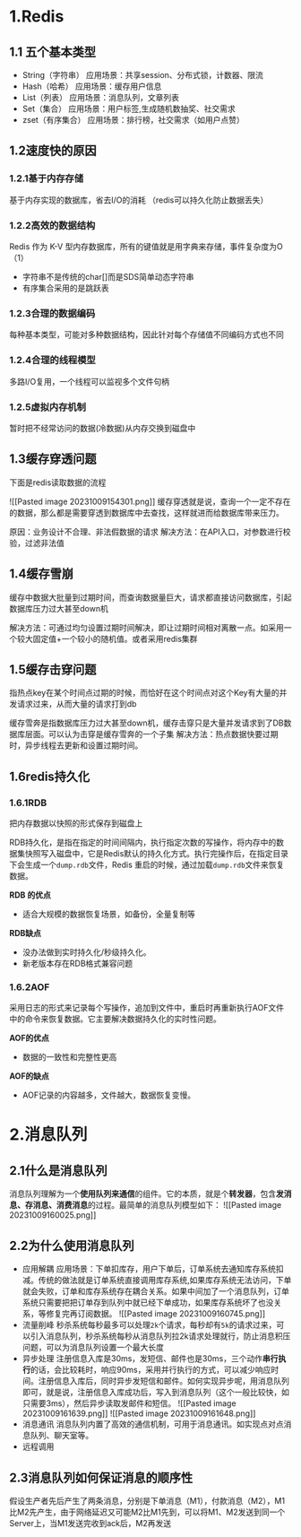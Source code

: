 # 1.Redis

## 1.1 五个基本类型

- String（字符串）
	应用场景：共享session、分布式锁，计数器、限流
- Hash（哈希）
	应用场景：缓存用户信息
- List（列表）
	应用场景：消息队列，文章列表
- Set（集合）
	应用场景：用户标签,生成随机数抽奖、社交需求
- zset（有序集合）
	应用场景：排行榜，社交需求（如用户点赞）

## 1.2速度快的原因
### 1.2.1基于内存存储
  基于内存实现的数据库，省去I/O的消耗
  （redis可以持久化防止数据丢失）
### 1.2.2高效的数据结构
Redis 作为 K-V 型内存数据库，所有的键值就是用字典来存储，事件复杂度为O（1）

+ 字符串不是传统的char[]而是SDS简单动态字符串
+ 有序集合采用的是跳跃表
### 1.2.3合理的数据编码
每种基本类型，可能对多种数据结构，因此针对每个存储值不同编码方式也不同

### 1.2.4合理的线程模型
多路I/O复用，一个线程可以监视多个文件句柄

### 1.2.5虚拟内存机制

暂时把不经常访问的数据(冷数据)从内存交换到磁盘中


## 1.3缓存穿透问题
下面是redis读取数据的流程

![[Pasted image 20231009154301.png]]
缓存穿透就是说，查询一个一定不存在的数据，那么都是需要穿透到数据库中去查找，这样就进而给数据库带来压力。

原因：业务设计不合理、非法假数据的请求
解决方法：在API入口，对参数进行校验，过滤非法值

## 1.4缓存雪崩

缓存中数据大批量到过期时间，而查询数据量巨大，请求都直接访问数据库，引起数据库压力过大甚至down机

解决方法：可通过均匀设置过期时间解决，即让过期时间相对离散一点。如采用一个较大固定值+一个较小的随机值。或者采用redis集群

## 1.5缓存击穿问题
指热点key在某个时间点过期的时候，而恰好在这个时间点对这个Key有大量的并发请求过来，从而大量的请求打到db

缓存雪奔是指数据库压力过大甚至down机，缓存击穿只是大量并发请求到了DB数据库层面。可以认为击穿是缓存雪奔的一个子集
解决方法：热点数据快要过期时，异步线程去更新和设置过期时间。

## 1.6redis持久化
### 1.6.1RDB
把内存数据以快照的形式保存到磁盘上

RDB持久化，是指在指定的时间间隔内，执行指定次数的写操作，将内存中的数据集快照写入磁盘中，它是Redis默认的持久化方式。执行完操作后，在指定目录下会生成一个`dump.rdb`文件，Redis 重启的时候，通过加载`dump.rdb`文件来恢复数据。

**RDB 的优点**

- 适合大规模的数据恢复场景，如备份，全量复制等

**RDB缺点**

- 没办法做到实时持久化/秒级持久化。
- 新老版本存在RDB格式兼容问题

### 1.6.2AOF
采用日志的形式来记录每个写操作，追加到文件中，重启时再重新执行AOF文件中的命令来恢复数据。它主要解决数据持久化的实时性问题。

**AOF的优点**

- 数据的一致性和完整性更高

**AOF的缺点**

- AOF记录的内容越多，文件越大，数据恢复变慢。


# 2.消息队列
## 2.1什么是消息队列

消息队列理解为一个**使用队列来通信**的组件。它的本质，就是个**转发器**，包含**发消息、存消息、消费消息**的过程。最简单的消息队列模型如下：
![[Pasted image 20231009160025.png]]
## 2.2为什么使用消息队列
+  应用解耦
	应用场景：下单扣库存，用户下单后，订单系统去通知库存系统扣减。传统的做法就是订单系统直接调用库存系统,如果库存系统无法访问，下单就会失败，订单和库存系统存在耦合关系。如果中间加了一个消息队列，订单系统只需要把把订单存到队列中就已经下单成功，如果库存系统坏了也没关系，等修复完再订阅数据。
	![[Pasted image 20231009160745.png]]
+ 流量削峰
	秒杀系统每秒最多可以处理`2k`个请求，每秒却有`5k`的请求过来，可以引入消息队列，秒杀系统每秒从消息队列拉2k请求处理就行，防止消息积压问题，可以为消息队列设置一个最大长度
+  异步处理
	注册信息入库是30ms，发短信、邮件也是30ms，三个动作**串行执行**的话，会比较耗时，响应90ms，采用并行执行的方式，可以减少响应时间。注册信息入库后，同时异步发短信和邮件。如何实现异步呢，用消息队列即可，就是说，注册信息入库成功后，写入到消息队列（这个一般比较快，如只需要3ms），然后异步读取发邮件和短信。
	![[Pasted image 20231009161639.png]]
	![[Pasted image 20231009161648.png]]
+ 消息通讯
	消息队列内置了高效的通信机制，可用于消息通讯。如实现点对点消息队列、聊天室等。
+ 远程调用

##  2.3消息队列如何保证消息的顺序性

假设生产者先后产生了两条消息，分别是下单消息（M1），付款消息（M2），M1比M2先产生，由于网络延迟又可能M2比M1先到，可以将M1、M2发送到同一个Server上，当M1发送完收到ack后，M2再发送
